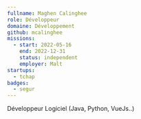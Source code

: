 ```yaml
---
fullname: Maghen Calinghee
role: Développeur
domaine: Développement
github: mcalinghee
missions:
  - start: 2022-05-16
    end: 2022-12-31
    status: independent
    employer: Malt
startups:
  - tchap
badges:
  - segur
---
```


Développeur Logiciel (Java, Python, VueJs..)
